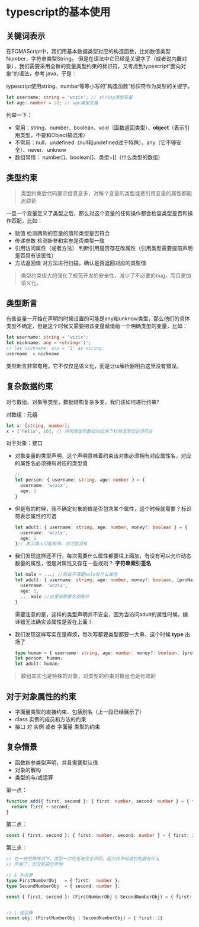 # typescript的基本使用

## 关键词表示
在ECMAScript中，我们用基本数据类型对应的构造函数，比如数值类型Number，字符串类型String。
但是在语法中它已经是关键字了（或者说内置对象），我们需要采用全新的变量类型约束的标识符，又考虑到typescript“面向对象”的语法，参考
java，于是：

typescript使用string、number等等小写的”构造函数“标识符作为类型的关键字。
```typescript
let username: string = 'wczix'; // string类型变量
let age: number = 22; // age类型变量
```

列举一下：
- 常用：string、number、boolean、void（函数返回类型）、**object**（表示引用类型，不要和Object搞混淆）
- 不常用：null、undefined（null和undefined过于特殊）、any（它不够安全）、never、unknow
- 数组常用： number[]、boolean[]、类型+[]（什么类型的数组）

## 类型约束
> 类型约束后代码提示信息变多，对每个变量的类型或者引用变量的属性都能追踪到

一旦一个变量定义了类型之后，那么对这个变量的任何操作都会检查类型是否和操作匹配，比如：
- 赋值 检测两侧的变量的值和类型是否符合
- 传递参数 检测新参和实参是否类型一致
- 引用访问属性（或者方法） 判断引用是否存在改属性（引用类型需要提前声明是否具有该属性）
- 方法返回值 对方法进行扫描，确认是否返回对应的类型值

> 类型约束极大的强化了规范开发的安全性，减少了不必要的bug，而且更加语义化。



## 类型断言
有些变量一开始在声明的时候设置的可能是any和unknow类型，那么他们的具体类型不确定，但是这个时候又需要把该变量赋值给一个明确类型的变量，比如：
```typescript
let username: string = 'wczix';
let nickname: any = <string>'1';
// let nickname: any = '1' as string;
username  = nickname
```

类型断言非常有用，它不仅仅是语义化，而是让ts解析器明白这里没有错误。

## 复杂数据约束
对与数组、对象等类型，数据结构复杂多变，我们该如何进行约束?

对数组：元组
```typescript
let x: [string, number];
x = ['hello', 10]; // 声明类型和数组对应的下标的值类型必须符合
```

对于对象：接口
- 对象变量的类型声明，这个声明意味着约束该对象必须拥有对应属性名，对应的属性名必须拥有对应的类型值

    ```typescript
    // 
    let person: { username: string, age: number } = {
      username: 'wczix',
      age: 1
    }
    ```

- 但是有的时候，我不确定对象的值是否包含某个属性，这个时候就需要 ? 标识符表示属性的可选

    ```typescript
    let adult: { username: string, age: number, money?: boolean } = {
      username: 'wczix',
      age: 1
    }// 表示成人可能有钱，也可能没有
    ```
  
- 我们发现这样还不行，每次需要什么属性都要往上面加，有没有可以允许动态数量的属性，但是对属性又存在一些规则？  **字符串索引签名**

    ```typescript
    let male = ...; //假设不清楚male有什么属性
    let adult: { username: string, age: number, money?: boolean, [proName: string]: any } = {
      username: 'wczix',
      age: 1,
      ... male //这里却需要全部展开
    }
    ```
    需要注意的是，这样的类型声明并不安全，因为当访问adult的属性时候，编译器无法确实该属性是否在上面！


- 我们发现这样写实在是麻烦，每次写都要类型都要一大串，这个时候 **type** 出场了

    ```typescript
    type human = { username: string, age: number, money?: boolean, [proName: string]: any }; //注意这个等号
    let person: human;
    let adult: human;
    ```

> 数组其实也是特殊的对象，对类型的约束对数组也是有效的



## 对于对象属性的约束
- 字面量类型的直接约束、包括别名（上一段已经展示了）
- class 实例的成员和方法的约束
- 接口 对 实例 或者 字面量 类型的约束

## 复杂情景
- 函数新参类型声明，并且需要默认值
- 对象的解构
- 类型的与/或运算


第一点：
```typescript
function add({ first, second }: { first: number, second: number } = { first: 2, second: 2 }) : number {
  return first + second;
}
```

第二点：
```typescript
const { first, second }: { first: number, second: number } = { first: 2, second: 2 }
```

第三点：
```typescript
// 在一些特殊情况下，类型一次性无法完全声明，因为你不知道它到底有什么
// 声明了，但没有完全声明

// & 与运算
type FirstNumberObj   = { first:  number };
type SecondNumberObj  = { second: number };

const { first, second }: (FirstNumberObj & SecondNumberObj) = { first: 2, second: 2 }


// | 或运算
const obj: (FirstNumberObj | SecondNumberObj) = { first: 2}
```